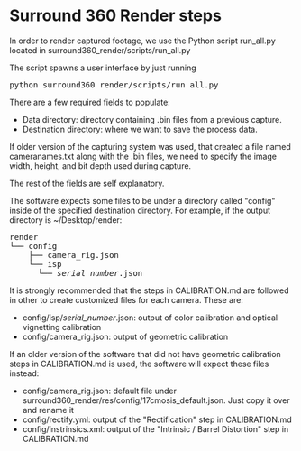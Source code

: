 # Surround 360 Render steps

In order to render captured footage, we use the Python script run_all.py located in surround360_render/scripts/run_all.py

The script spawns a user interface by just running

<pre>
python surround360_render/scripts/run_all.py
</pre>

There are a few required fields to populate:

- Data directory: directory containing .bin files from a previous capture.
- Destination directory: where we want to save the process data.

If older version of the capturing system was used, that created a file named cameranames.txt along with the .bin files, we need to specify the image width, height, and bit depth used during capture.

The rest of the fields are self explanatory.

The software expects some files to be under a directory called "config" inside of the specified destination directory. For example, if the output directory is ~/Desktop/render:

<pre>
render
└── config
    ├── camera_rig.json
    └── isp
      └── <i>serial_number</i>.json
</pre>

It is strongly recommended that the steps in CALIBRATION.md are followed in other to create customized files for each camera. These are:

- config/isp/*serial_number*.json: output of color calibration and optical vignetting calibration
- config/camera_rig.json: output of geometric calibration

If an older version of the software that did not have geometric calibration steps in CALIBRATION.md is used, the software will expect these files instead:

- config/camera_rig.json: default file under surround360_render/res/config/17cmosis_default.json. Just copy it over and rename it
- config/rectify.yml: output of the "Rectification" step in CALIBRATION.md
- config/instrinsics.xml: output of the "Intrinsic / Barrel Distortion" step in CALIBRATION.md
